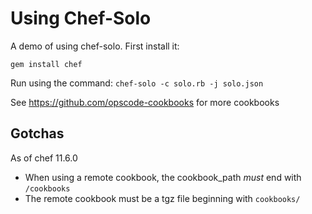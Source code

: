 Using Chef-Solo
===============

A demo of using chef-solo. First install it:

    gem install chef

Run using the command: `chef-solo -c solo.rb -j solo.json`

See https://github.com/opscode-cookbooks for more cookbooks

Gotchas
-------
As of chef 11.6.0
* When using a remote cookbook, the cookbook_path _must_ end with `/cookbooks`
* The remote cookbook must be a tgz file beginning with `cookbooks/`
